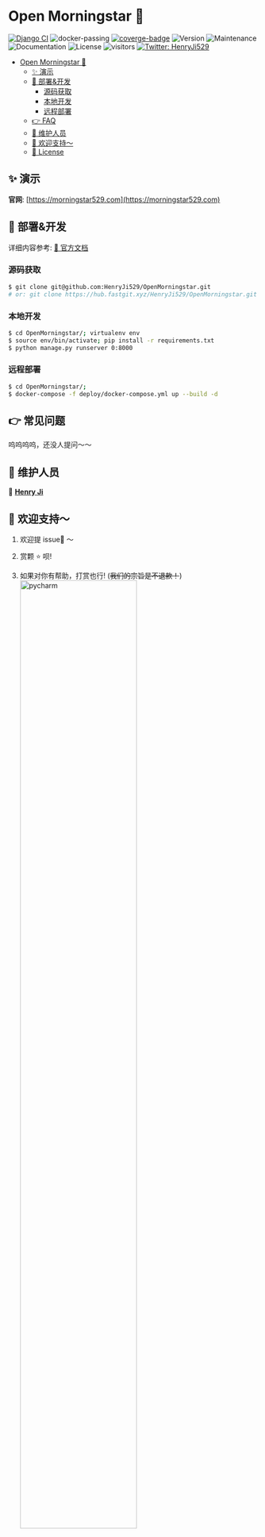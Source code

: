 # Open Morningstar 👋

[![Django CI](https://github.com/HenryJi529/OpenMorningstar/actions/workflows/django.yml/badge.svg)](https://github.com/HenryJi529/OpenMorningstar/actions/workflows/django.yml) ![docker-passing](https://img.shields.io/badge/docker-passing-brightgreen) [![coverge-badge](https://img.shields.io/badge/coverge-click-brightgreen)](https://coverage.morningstar529.com/) ![Version](https://img.shields.io/github/v/tag/HenryJi529/OpenMorningstar) ![Maintenance](https://img.shields.io/badge/Maintained%3F-yes-green.svg) ![Documentation](https://img.shields.io/badge/documentation-yes-brightgreen.svg) ![License](https://img.shields.io/badge/License-AGPLv3-yellow.svg) ![visitors](https://visitor-badge.laobi.icu/badge?page_id=HenryJi529.OpenMorningstar) [![Twitter: HenryJi529](https://img.shields.io/twitter/follow/HenryJi529.svg?style=social)](https://twitter.com/HenryJi529)

- [Open Morningstar 👋](#open-morningstar-)
  - [✨ 演示](#-演示)
  - [🚀 部署&开发](#-部署开发)
    - [源码获取](#源码获取)
    - [本地开发](#本地开发)
    - [远程部署](#远程部署)
  - [👉 FAQ](#-faq)
  - [🤝 维护人员](#-维护人员)
  - [🙈 欢迎支持～](#-欢迎支持)
  - [📝 License](#-license)

## ✨ 演示

**官网**: [https://morningstar529.com](https://morningstar529.com)

## 🚀 部署&开发

详细内容参考: [📖 官方文档](https://docs.morningstar529.com)

### 源码获取

```bash
$ git clone git@github.com:HenryJi529/OpenMorningstar.git
# or: git clone https://hub.fastgit.xyz/HenryJi529/OpenMorningstar.git
```

### 本地开发

```bash
$ cd OpenMorningstar/; virtualenv env
$ source env/bin/activate; pip install -r requirements.txt
$ python manage.py runserver 0:8000
```

### 远程部署

```bash
$ cd OpenMorningstar/;
$ docker-compose -f deploy/docker-compose.yml up --build -d
```

## 👉 常见问题

呜呜呜呜，还没人提问～～

## 🤝 维护人员

👤 **[Henry Ji](https://www.morningstar529.com)**

## 🙈 欢迎支持～

1. 欢迎提 issue👀 ～

2. 赏颗 ⭐️ 呗!

3. 如果对你有帮助，打赏也行! (~~我们的宗旨是不退款！~~)
   <img width="70%" src="https://cdn.jsdelivr.net/gh/HenryJi529/OpenMorningstarStatic@main/base/img/收款.png" alt="pycharm">

<!-- <div style="display:flex;align-items:center;justify-content: space-around;">
	<div style="width:40%">
		<div style="text-align:center">支付宝</div>
	</div>
	<div style="width:40%">
		<div style="text-align:center">微信</div>
	</div>
</div>
<div style="display:flex;align-items:center;justify-content: space-around;">
	<div style="width:40%">
		<img src="https://cdn.jsdelivr.net/gh/HenryJi529/OpenMorningstarStatic@main/base/img/支付宝收款码.png" alt="支付宝收款码">
	</div>
	<div style="width:40%">
		<img src="https://cdn.jsdelivr.net/gh/HenryJi529/OpenMorningstarStatic@main/base/img/微信收款码.png" alt="微信收款码">
	</div>
</div> -->

## 📝 许可证

Copyright © 2021 [Henry Ji](https://github.com/HenryJi529).<br/>
This project is [AGPL v3](https://raw.githubusercontent.com/HenryJi529/OpenMorningstar/main/LICENSE) licensed.

## 🙏 感谢

<a href="https://www.jetbrains.com/">
	<img width="30%"
		src="https://cdn.jsdelivr.net/gh/HenryJi529/OpenMorningstar@main/Morningstar/static/base/img/pycharm.svg"
		alt="pycharm">
</a>

